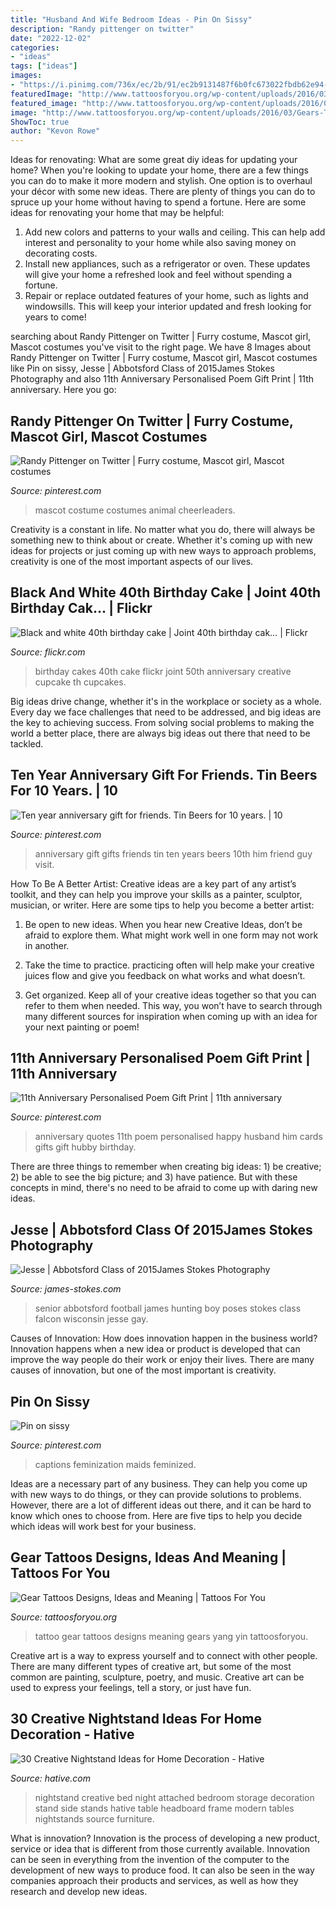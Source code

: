 ```yaml
---
title: "Husband And Wife Bedroom Ideas - Pin On Sissy"
description: "Randy pittenger on twitter"
date: "2022-12-02"
categories:
- "ideas"
tags: ["ideas"]
images:
- "https://i.pinimg.com/736x/ec/2b/91/ec2b9131487f6b0fc673022fbdb62e94--amazing-quotes-great-quotes.jpg"
featuredImage: "http://www.tattoosforyou.org/wp-content/uploads/2016/03/Gears-Tattoo.jpg"
featured_image: "http://www.tattoosforyou.org/wp-content/uploads/2016/03/Gears-Tattoo.jpg"
image: "http://www.tattoosforyou.org/wp-content/uploads/2016/03/Gears-Tattoo.jpg"
ShowToc: true
author: "Kevon Rowe"
---
```



Ideas for renovating: What are some great diy ideas for updating your home?
When you're looking to update your home, there are a few things you can do to make it more modern and stylish. One option is to overhaul your décor with some new ideas. There are plenty of things you can do to spruce up your home without having to spend a fortune. Here are some ideas for renovating your home that may be helpful: 
1. Add new colors and patterns to your walls and ceiling. This can help add interest and personality to your home while also saving money on decorating costs. 
2. Install new appliances, such as a refrigerator or oven. These updates will give your home a refreshed look and feel without spending a fortune. 
3. Repair or replace outdated features of your home, such as lights and windowsills. This will keep your interior updated and fresh looking for years to come! 

	

		
searching about Randy Pittenger on Twitter | Furry costume, Mascot girl, Mascot costumes you've visit to the right page. We have 8 Images about Randy Pittenger on Twitter | Furry costume, Mascot girl, Mascot costumes like Pin on sissy, Jesse | Abbotsford Class of 2015James Stokes Photography and also 11th Anniversary Personalised Poem Gift Print | 11th anniversary. Here you go:
		
    
## Randy Pittenger On Twitter | Furry Costume, Mascot Girl, Mascot Costumes

<img loading=lazy src="https://i.pinimg.com/736x/60/b0/b5/60b0b598e7af53bb8513bf04721569ff.jpg" onerror="this.onerror=null;this.src='https://tse1.mm.bing.net/th?id=OIP.9t6Q_YGb97PfQsJ6rFIlFQHaJ3&amp;pid=15.1';" alt="Randy Pittenger on Twitter | Furry costume, Mascot girl, Mascot costumes">

_Source: pinterest.com_

>mascot costume costumes animal cheerleaders. 

	

Creativity is a constant in life. No matter what you do, there will always be something new to think about or create. Whether it's coming up with new ideas for projects or just coming up with new ways to approach problems, creativity is one of the most important aspects of our lives.

    
## Black And White 40th Birthday Cake | Joint 40th Birthday Cak… | Flickr

<img loading=lazy src="https://c2.staticflickr.com/8/7084/7201382122_e1485bc526_b.jpg" onerror="this.onerror=null;this.src='https://tse3.mm.bing.net/th?id=OIP.ZH9XVIm2ehhwR_WxguNWGQHaLG&amp;pid=15.1';" alt="Black and white 40th birthday cake | Joint 40th birthday cak… | Flickr">

_Source: flickr.com_

>birthday cakes 40th cake flickr joint 50th anniversary creative cupcake th cupcakes. 

	

Big ideas drive change, whether it's in the workplace or society as a whole. Every day we face challenges that need to be addressed, and big ideas are the key to achieving success. From solving social problems to making the world a better place, there are always big ideas out there that need to be tackled.

    
## Ten Year Anniversary Gift For Friends. Tin Beers For 10 Years. | 10

<img loading=lazy src="https://i.pinimg.com/736x/56/73/39/5673395c97df08458ba24fadc3f37b00.jpg" onerror="this.onerror=null;this.src='https://tse2.mm.bing.net/th?id=OIP.1iOky2OwMN1dFDbjnpHcLgHaN9&amp;pid=15.1';" alt="Ten year anniversary gift for friends. Tin Beers for 10 years. | 10">

_Source: pinterest.com_

>anniversary gift gifts friends tin ten years beers 10th him friend guy visit. 

	

How To Be A Better Artist:
Creative ideas are a key part of any artist’s toolkit, and they can help you improve your skills as a painter, sculptor, musician, or writer. Here are some tips to help you become a better artist:
1. Be open to new ideas. When you hear new Creative Ideas, don’t be afraid to explore them. What might work well in one form may not work in another.

2. Take the time to practice. practicing often will help make your creative juices flow and give you feedback on what works and what doesn’t.

3. Get organized. Keep all of your creative ideas together so that you can refer to them when needed. This way, you won’t have to search through many different sources for inspiration when coming up with an idea for your next painting or poem!

    
## 11th Anniversary Personalised Poem Gift Print | 11th Anniversary

<img loading=lazy src="https://i.pinimg.com/736x/ec/2b/91/ec2b9131487f6b0fc673022fbdb62e94--amazing-quotes-great-quotes.jpg" onerror="this.onerror=null;this.src='https://tse2.mm.bing.net/th?id=OIP.-j5_tLEpcj42kOFrxJHoagDUEs&amp;pid=15.1';" alt="11th Anniversary Personalised Poem Gift Print | 11th anniversary">

_Source: pinterest.com_

>anniversary quotes 11th poem personalised happy husband him cards gifts gift hubby birthday. 

	

There are three things to remember when creating big ideas: 1) be creative; 2) be able to see the big picture; and 3) have patience. But with these concepts in mind, there's no need to be afraid to come up with daring new ideas.

    
## Jesse | Abbotsford Class Of 2015James Stokes Photography

<img loading=lazy src="http://www.james-stokes.com/wp-content/uploads/2014/10/abbotsford-high-school-senior-falcon-football-hunting-senior-photos-34.jpg" onerror="this.onerror=null;this.src='https://tse2.mm.bing.net/th?id=OIP.ZEPQnvTKF_ENF-PON2_mLQHaLH&amp;pid=15.1';" alt="Jesse | Abbotsford Class of 2015James Stokes Photography">

_Source: james-stokes.com_

>senior abbotsford football james hunting boy poses stokes class falcon wisconsin jesse gay. 

	

Causes of Innovation: How does innovation happen in the business world?
Innovation happens when a new idea or product is developed that can improve the way people do their work or enjoy their lives. There are many causes of innovation, but one of the most important is creativity.

    
## Pin On Sissy

<img loading=lazy src="https://i.pinimg.com/736x/7f/e3/74/7fe374b5123bb4769bad6cbac98bf5bb--french-maid-maids.jpg" onerror="this.onerror=null;this.src='https://tse4.mm.bing.net/th?id=OIP.YHOLpiCTd-ntDhPbsXeqTgHaJ4&amp;pid=15.1';" alt="Pin on sissy">

_Source: pinterest.com_

>captions feminization maids feminized. 

	

Ideas are a necessary part of any business. They can help you come up with new ways to do things, or they can provide solutions to problems. However, there are a lot of different ideas out there, and it can be hard to know which ones to choose from. Here are five tips to help you decide which ideas will work best for your business.

    
## Gear Tattoos Designs, Ideas And Meaning | Tattoos For You

<img loading=lazy src="http://www.tattoosforyou.org/wp-content/uploads/2016/03/Gears-Tattoo.jpg" onerror="this.onerror=null;this.src='https://tse1.mm.bing.net/th?id=OIP.joSBfy_eOwVAxej9F5QMYQHaLL&amp;pid=15.1';" alt="Gear Tattoos Designs, Ideas and Meaning | Tattoos For You">

_Source: tattoosforyou.org_

>tattoo gear tattoos designs meaning gears yang yin tattoosforyou. 

	

Creative art is a way to express yourself and to connect with other people. There are many different types of creative art, but some of the most common are painting, sculpture, poetry, and music. Creative art can be used to express your feelings, tell a story, or just have fun.

    
## 30 Creative Nightstand Ideas For Home Decoration - Hative

<img loading=lazy src="https://hative.com/wp-content/uploads/2014/06/nightstand-ideas/13-night-stand-ideas.jpg" onerror="this.onerror=null;this.src='https://tse3.mm.bing.net/th?id=OIP.e7nSPXVRMOjBOHRPn85XmwHaHa&amp;pid=15.1';" alt="30 Creative Nightstand Ideas for Home Decoration - Hative">

_Source: hative.com_

>nightstand creative bed night attached bedroom storage decoration stand side stands hative table headboard frame modern tables nightstands source furniture. 

	

What is innovation?
Innovation is the process of developing a new product, service or idea that is different from those currently available. Innovation can be seen in everything from the invention of the computer to the development of new ways to produce food. It can also be seen in the way companies approach their products and services, as well as how they research and develop new ideas.

